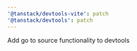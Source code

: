```yaml
---
'@tanstack/devtools-vite': patch
'@tanstack/devtools': patch
---
```


Add go to source functionality to devtools
